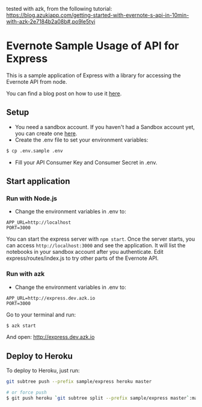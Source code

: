 tested with azk, from the following tutorial: https://blog.azukiapp.com/getting-started-with-evernote-s-api-in-10min-with-azk-2e7184b2a08b#.po9le5tyi

# Evernote Sample Usage of API for Express

This is a sample application of Express with a library for accessing the Evernote API from node.

You can find a blog post on how to use it [here](https://medium.com/@heitorburger/2e7184b2a08b).


## Setup

- You need a sandbox account.  If you haven't had a Sandbox account yet, you can create one [here](https://sandbox.evernote.com/Registration.action).
- Create the .env file to set your environment variables:

```sh
$ cp .env.sample .env
```

- Fill your API Consumer Key and Consumer Secret in .env.


## Start application

### Run with Node.js

- Change the environment variables in .env to:

```
APP_URL=http://localhost
PORT=3000
```

You can start the express server with `npm start`.  Once the server starts, you can access `http://localhost:3000` and see the application. It will list the notebooks in your sandbox account after you authenticate. Edit express/routes/index.js to try other parts of the Evernote API.

### Run with azk

- Change the environment variables in .env to:

```
APP_URL=http://express.dev.azk.io
PORT=3000
```

Go to your terminal and run:

```sh
$ azk start
```

And open: http://express.dev.azk.io


## Deploy to Heroku

To deploy to Heroku, just run:

```sh
git subtree push --prefix sample/express heroku master

# or force push
$ git push heroku `git subtree split --prefix sample/express master`:master --force
```
